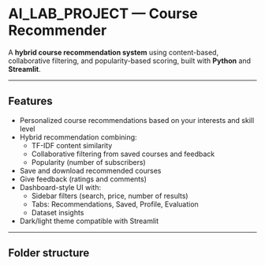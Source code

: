 # AI_LAB_PROJECT — Course Recommender

A **hybrid course recommendation system** using content-based, collaborative filtering, and popularity-based scoring, built with **Python** and **Streamlit**.

---

## Features

- Personalized course recommendations based on your interests and skill level
- Hybrid recommendation combining:
  - TF-IDF content similarity
  - Collaborative filtering from saved courses and feedback
  - Popularity (number of subscribers)
- Save and download recommended courses
- Give feedback (ratings and comments)
- Dashboard-style UI with:
  - Sidebar filters (search, price, number of results)
  - Tabs: Recommendations, Saved, Profile, Evaluation
  - Dataset insights
- Dark/light theme compatible with Streamlit

---

## Folder structure

